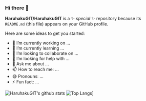 ### Hi there 👋


**HaruhakuGIT/HaruhakuGIT** is a ✨ _special_ ✨ repository because its `README.md` (this file) appears on your GitHub profile.

Here are some ideas to get you started:

- 🔭 I’m currently working on ...
- 🌱 I’m currently learning ...
- 👯 I’m looking to collaborate on ...
- 🤔 I’m looking for help with ...
- 💬 Ask me about ...
- 📫 How to reach me: ...
- 😄 Pronouns: ...
- ⚡ Fun fact: ...

![HaruhakuGIT's github stats](https://github-readme-stats.vercel.app/api?username=HaruhakuGIT&show_icons=true&theme=midnight-purple)
![Top Langs](https://github-readme-stats.vercel.app/api/top-langs/?username=HaruhakuGIT&theme=midnight-purple)]

